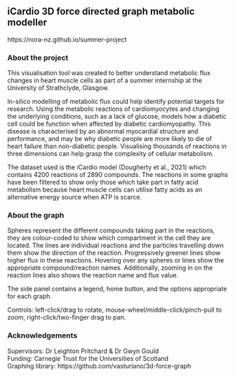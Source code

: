 <h2>iCardio 3D force directed graph metabolic modeller</h2>
https://nora-nz.github.io/summer-project
<h3>About the project</h3>

This visualisation tool was created to better understand metabolic flux changes in heart muscle cells as part of a summer internship at the University of Strathclyde, Glasgow.

In-silico modelling of metabolic flux could help identify potential targets for research. Using the metabolic reactions of cardiomyocytes and changing the underlying conditions, such as a lack of glucose, models how a diabetic cell could be function when affected by diabetic cardiomyopathy. This disease is characterised by an abnormal myocardial structure and performance, and may be why diabetic people are more likely to die of heart failure than non-diabetic people. Visualising thousands of reactions in three dimensions can help grasp the complexity of cellular metabolism.

The dataset used is the iCardio model (Dougherty et al., 2021) which contains 4200 reactions of 2890 compounds. The reactions in some graphs have been filtered to show only those which take part in fatty acid metabolism because heart muscle cells can utilise fatty acids as an alternative energy source when ATP is scarce.

<h3>About the graph</h3>
Spheres represent the different compounds taking part in the reactions, they are colour-coded to show which compartment in the cell they are located. The lines are individual reactions and the particles travelling down them show the direction of the reaction. Progressively greener lines show higher flux in these reactions. Hovering over any spheres or lines show the appropriate compound/reaction names. Additionally, zooming in on the reaction lines also shows the reaction name and flux value.

The side panel contains a legend, home button, and the options appropriate for each graph.

Controls: left-click/drag to rotate, mouse-wheel/middle-click/pinch-pull to zoom, right-click/two-finger drag to pan.

<h3>Acknowledgements</h3>
Supervisors: Dr Leighton Pritchard & Dr Gwyn Gould<br>
Funding: Carnegie Trust for the Universities of Scotland<br>
Graphing library: https://github.com/vasturiano/3d-force-graph
